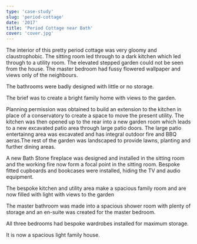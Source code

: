 ```yaml
---
type: 'case-study'
slug: 'period-cottage'
date: '2017'
title: 'Period Cottage near Bath'
cover: 'cover.jpg'
---
```


The interior of this pretty period cottage was very gloomy and claustrophobic. The sitting room led through to a dark kitchen which led through to a utility room. The elevated stepped garden could not be seen from the house. The master bedroom had fussy flowered wallpaper and views only of the neighbours.

The bathrooms were badly designed with little or no storage.

The brief was to create a bright family home with views to the garden.

Planning permission was obtained to build an extension to the kitchen in place of a conservatory to create a space to move the present utility. The kitchen was then opened up to the rear into a new garden room which leads to a new excavated patio area through large patio doors. The large patio entertainng area was excavated and has integral outdoor fire and BBQ aeras.The rest of the garden was landscaped to provide lawns, planting and further dining areas.

A new Bath Stone fireplace was designed and installed in the sitting room and the working fire now form a focal point in the sitting room. Bespoke fitted cupboards and bookcases were installed, hiding the TV and audio equipment.

The bespoke kitchen and utility area make a spacious family room and are now filled with light with views to the garden

The master bathroom was made into a spacious shower room with plenty of storage and an en-suite was created for the master bedroom.

All three bedrooms had bespoke wardrobes installed for maximum storage.

It is now a spacious light family house.
